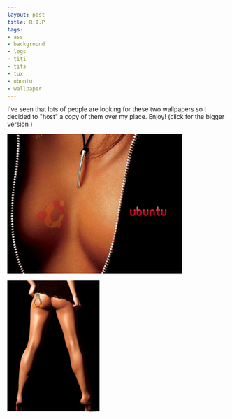 ```yaml
--- 
layout: post
title: R.I.P
tags: 
- ass
- background
- legs
- titi
- tits
- tux
- ubuntu
- wallpaper
---
```

I've seen that lots of people are looking for these two wallpapers so I decided to "host" a copy of them over my place. Enjoy! (click for the bigger version )

<a class="image" href="/images/2008/04/51275-ubuntu-titi-color.jpg"><img class="alignnone size-medium wp-image-172" src="/images/2008/04/51275-ubuntu-titi-color.jpg?w=400" alt="" width="400" height="319" /></a>

<a class="image" href="/images/2008/04/70889-1.png"><img class="alignnone size-medium wp-image-173" src="/images/2008/04/70889-1.png" alt="" width="211" height="300" /></a>
